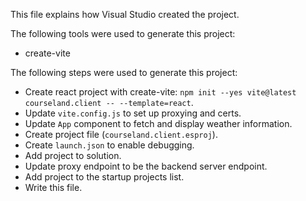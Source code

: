 This file explains how Visual Studio created the project.

The following tools were used to generate this project:
- create-vite

The following steps were used to generate this project:
- Create react project with create-vite: `npm init --yes vite@latest courseland.client -- --template=react`.
- Update `vite.config.js` to set up proxying and certs.
- Update `App` component to fetch and display weather information.
- Create project file (`courseland.client.esproj`).
- Create `launch.json` to enable debugging.
- Add project to solution.
- Update proxy endpoint to be the backend server endpoint.
- Add project to the startup projects list.
- Write this file.

